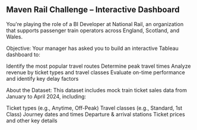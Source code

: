## Maven Rail Challenge – Interactive Dashboard

You're playing the role of a BI Developer at National Rail, an organization that supports passenger train operators across England, Scotland, and Wales.

 Objective:
Your manager has asked you to build an interactive Tableau dashboard to:

Identify the most popular travel routes
Determine peak travel times
Analyze revenue by ticket types and travel classes
Evaluate on-time performance and identify key delay factors

About the Dataset:
This dataset includes mock train ticket sales data from January to April 2024, including:

Ticket types (e.g., Anytime, Off-Peak)
Travel classes (e.g., Standard, 1st Class)
Journey dates and times
Departure & arrival stations
Ticket prices and other key details
